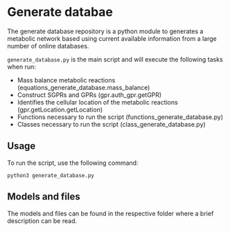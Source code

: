# Generate databae

The generate database repository is a python module to generates a metabolic network based using current available information from a large number of online databases.

```generate_database.py``` is the main script and will execute the following tasks when run:
- Mass balance metabolic reactions (equations_generate_database.mass_balance)
- Construct SGPRs and GPRs (gpr.auth_gpr.getGPR)
- Identifies the cellular location of the metabolic reactions (gpr.getLocation.getLocation)
- Functions necessary to run the script (functions_generate_database.py)
- Classes necessary to run the script (class_generate_database.py)

## Usage

To run the script, use the following command:

```
python3 generate_database.py
```

## Models and files

The models and files can be found in the respective folder where a brief description can be read.  
